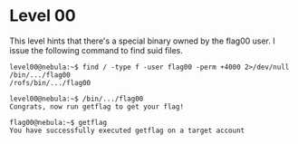 # Level 00
This level hints that there's a special binary owned by the flag00 user. I issue the following command to find suid files.

```
level00@nebula:~$ find / -type f -user flag00 -perm +4000 2>/dev/null
/bin/.../flag00
/rofs/bin/.../flag00

level00@nebula:~$ /bin/.../flag00
Congrats, now run getflag to get your flag!

flag00@nebula:~$ getflag
You have successfully executed getflag on a target account
```
